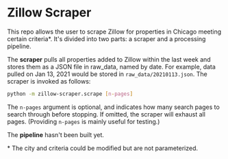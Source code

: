 # Zillow Scraper


This repo allows the user to scrape Zillow for properties in Chicago meeting certain criteria\*.
It's divided into two parts: a scraper and a processing pipeline.

The **scraper** pulls all properties added to Zillow within the last week and stores them as a JSON file in raw_data, named by date.
For example, data pulled on Jan 13, 2021 would be stored in `raw_data/20210113.json`.
The scraper is invoked as follows:
```bash
python -m zillow-scraper.scrape [n-pages]
```
The `n-pages` argument is optional, and indicates how many search pages to search through before stopping.
If omitted, the scraper will exhaust all pages.
(Providing `n-pages` is mainly useful for testing.)

The **pipeline** hasn't been built yet.


\* The city and criteria could be modified but are not parameterized.
